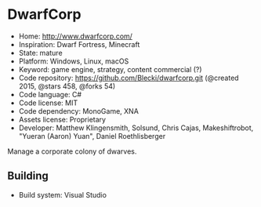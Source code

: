 # DwarfCorp

- Home: http://www.dwarfcorp.com/
- Inspiration: Dwarf Fortress, Minecraft
- State: mature
- Platform: Windows, Linux, macOS
- Keyword: game engine, strategy, content commercial (?)
- Code repository: https://github.com/Blecki/dwarfcorp.git (@created 2015, @stars 458, @forks 54)
- Code language: C#
- Code license: MIT
- Code dependency: MonoGame, XNA
- Assets license: Proprietary
- Developer: Matthew Klingensmith, Solsund, Chris Cajas, Makeshiftrobot, "Yueran (Aaron) Yuan", Daniel Roethlisberger

Manage a corporate colony of dwarves.

## Building

- Build system: Visual Studio

